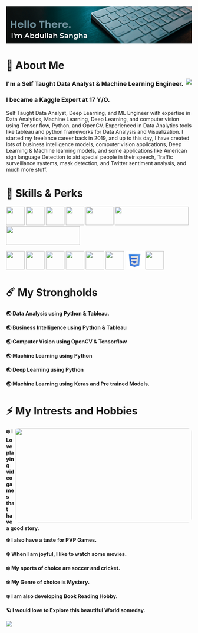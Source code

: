 
<img src="https://raw.githubusercontent.com/AbdullahSangha/AbdullahSangha/main/Assets/HEADER.png">

# 👾 About Me  

<img src="https://media.giphy.com/media/LmTRp3wjYrGxIjpaFm/giphy.gif" align=right>

### I'm a Self Taught Data Analyst & Machine Learning Engineer.
### I became a Kaggle Expert at 17 Y/O.
Self Taught Data Analyst, Deep Learning, and ML Engineer with expertise in Data Analytics, Machine Learning, Deep Learning, and computer vision using Tensor flow, Python, and OpenCV. Experienced in Data Analytics tools like tableau and python frameworks for Data Analysis and Visualization. I started my freelance career back in 2019, and up to this day, I have created lots of business intelligence models, computer vision applications, Deep Learning & Machine learning models, and some applications like American sign language Detection to aid special people in their speech, Traffic surveillance systems, mask detection, and Twitter sentiment analysis, and much more stuff.

# 🤖 Skills & Perks 

<p float="left">
  <img width="50" height="50" src="https://cdn3.iconfinder.com/data/icons/logos-and-brands-adobe/512/267_Python-512.png">
  <img width="50" height="50" src="https://upload.wikimedia.org/wikipedia/commons/thumb/2/2d/Tensorflow_logo.svg/1200px-Tensorflow_logo.svg.png" >
  <img width="50" height="50" src="https://cdn4.iconfinder.com/data/icons/logos-and-brands/512/189_Kaggle_logo_logos-512.png">
  <img width="50" height="50" src="https://cdn2.iconfinder.com/data/icons/social-icons-33/128/Github-512.png">
  <img width="75" height="50" src="https://upload.wikimedia.org/wikipedia/commons/thumb/d/d0/Google_Colaboratory_SVG_Logo.svg/2560px-   Google_Colaboratory_SVG_Logo.svg.png">
  <img width="200" height="50" src="https://keras.io/img/logo.png">
  <img width="200" height="50" src="https://upload.wikimedia.org/wikipedia/commons/4/4b/Tableau_Logo.png">  
</p>

<p float="left">
  <img width="50" height="50" src="https://cdn.dribbble.com/users/763495/screenshots/4651910/attachments/1050894/visual-studio.ico">
  <img width="50" height="50" src="https://cdn2.iconfinder.com/data/icons/social-icons-33/128/Google_Chrome-512.png">
  <img width="50" height="50" src="https://cdn2.iconfinder.com/data/icons/social-icons-33/128/Google-512.png">
  <img width="50" height="50" src="https://upload.wikimedia.org/wikipedia/commons/thumb/8/84/Spotify_icon.svg/1982px-Spotify_icon.svg.png">
  <img width="50" height="50" src="https://cdn-images-1.medium.com/max/1200/1*A6kkoOVJVpXPWewg8axc5w.png">
  <img width="50" height="50" src="https://cdn3d.iconscout.com/3d/free/thumb/html-5728485-4781249.png">
  <img width="50" height="50" src="https://github.com/AbdullahSangha/AbdullahSangha/blob/main/Assets/css3.png?raw=true">
  <img width="50" height="50" src="https://149357281.v2.pressablecdn.com/wp-content/uploads/2020/12/cropped-android-chrome-512x512-1.png">
</p>


# ☄️ My Strongholds

**🌏 Data Analysis using Python & Tableau.** 

**🌏 Business Intelligence using Python & Tableau**
 
**🌏 Computer Vision using OpenCV & Tensorflow** 

**🌏 Machine Learning using Python** 

**🌏 Deep Learning using Python** 

**🌏 Machine Learning using Keras and Pre trained Models.** 


# ⚡️ My Intrests and Hobbies

<img align=right width=480 height=255 src="https://mir-s3-cdn-cf.behance.net/project_modules/max_1200/9bc27292880429.5e569ff84e4d0.gif" 
style="border-radius:10px">

**❄️ I Love playing video games that have a good story.** 

**❄️ I also have a taste for PVP Games.** 

**❄️ When I am joyful, I like to watch some movies.** 

**❄️ My sports of choice are soccer and cricket.** 

**❄️ My Genre of choice is Mystery.** 

**❄️ I am also developing Book Reading Hobby.** 

**🪐 I would love to Explore this beautiful World someday.**

<p align="left">
  <img src="https://repobeats.axiom.co/api/embed/cb0c5424a2effe609e95e17ac27f908101934e56.svg" />
</p>
